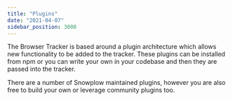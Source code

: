 ```yaml
---
title: "Plugins"
date: "2021-04-07"
sidebar_position: 3000
---
```


The Browser Tracker is based around a plugin architecture which allows new functionality to be added to the tracker. These plugins can be installed from npm or you can write your own in your codebase and then they are passed into the tracker.

There are a number of Snowplow maintained plugins, however you are also free to build your own or leverage community plugins too.
